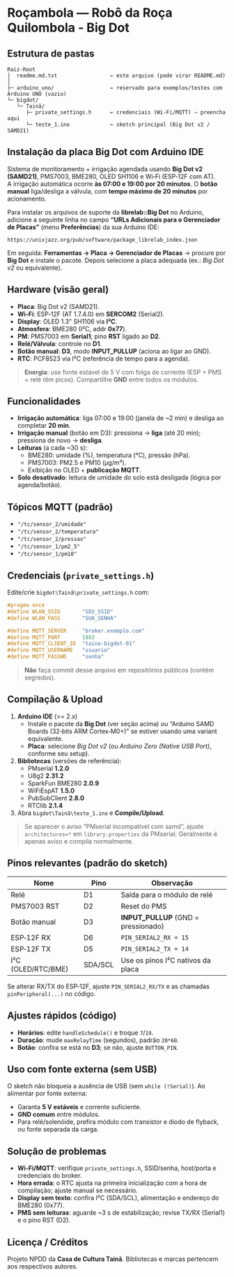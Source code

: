 # Roçambola — Robô da Roça Quilombola - Big Dot


## Estrutura de pastas

```
Raiz-Root
│  readme.md.txt                 ← este arquivo (pode virar README.md)
│
├─ arduino_uno/                  ← reservado para exemplos/testes com Arduino UNO (vazio)
└─ bigdot/
   └─ Tainã/
      ├─ private_settings.h      ← credenciais (Wi‑Fi/MQTT) – preencha aqui
      └─ teste_1.ino             ← sketch principal (Big Dot v2 / SAMD21)
```

## Instalação da placa **Big Dot** com Arduino IDE
Sistema de monitoramento + irrigação agendada usando **Big Dot v2 (SAMD21)**, PMS7003, BME280, OLED SH1106 e Wi‑Fi (ESP‑12F com AT).  
A irrigação automática ocorre **às 07:00 e 19:00 por 20 minutos**. O **botão manual** liga/desliga a válvula, com **tempo máximo de 20 minutos** por acionamento.

Para instalar os arquivos de suporte da **librelab::Big Dot** no Arduino, adicione a seguinte linha no campo **“URLs Adicionais para o Gerenciador de Placas”** (menu **Preferências**) da sua Arduino IDE:

```
https://unixjazz.org/pub/software/package_librelab_index.json
```

Em seguida: **Ferramentas → Placa → Gerenciador de Placas** → procure por **Big Dot** e instale o pacote. Depois selecione a placa adequada (ex.: *Big Dot v2* ou equivalente).

## Hardware (visão geral)

- **Placa**: Big Dot v2 (SAMD21).  
- **Wi‑Fi**: ESP‑12F (AT 1.7.4.0) em **SERCOM2** (Serial2).
- **Display**: OLED 1.3" SH1106 via **I²C**.  
- **Atmosfera**: BME280 (I²C, addr **0x77**).  
- **PM**: PMS7003 em **Serial1**; pino **RST** ligado ao **D2**.  
- **Relé/Válvula**: controle no **D1**.  
- **Botão manual**: **D3**, modo **INPUT_PULLUP** (aciona ao ligar ao GND).  
- **RTC**: PCF8523 via I²C (referência de tempo para a agenda).

> **Energia**: use fonte estável de 5 V com folga de corrente (ESP + PMS + relé têm picos). Compartilhe **GND** entre todos os módulos.

## Funcionalidades

- **Irrigação automática**: liga 07:00 e 19:00 (janela de ~2 min) e desliga ao completar **20 min**.  
- **Irrigação manual** (botão em D3): pressiona → **liga** (até 20 min); pressiona de novo → **desliga**.  
- **Leituras** (a cada ~30 s):  
  - BME280: umidade (%), temperatura (°C), pressão (hPa).  
  - PMS7003: PM2.5 e PM10 (µg/m³).  
  - Exibição no OLED + **publicação MQTT**.
- **Solo desativado**: leitura de umidade do solo está desligada (lógica por agenda/botão).

## Tópicos MQTT (padrão)

- `"/tc/sensor_2/umidade"`  
- `"/tc/sensor_2/temperatura"`  
- `"/tc/sensor_2/pressao"`  
- `"/tc/sensor_1/pm2_5"`  
- `"/tc/sensor_1/pm10"`

## Credenciais (`private_settings.h`)

Edite/crie `bigdot\Tainã\private_settings.h` com:

```cpp
#pragma once
#define WLAN_SSID       "SEU_SSID"
#define WLAN_PASS       "SUA_SENHA"

#define MQTT_SERVER     "broker.exemplo.com"
#define MQTT_PORT       1883
#define MQTT_CLIENT_ID  "taina-bigdot-01"
#define MQTT_USERNAME   "usuario"
#define MQTT_PASSWD     "senha"
```

> **Não** faça commit desse arquivo em repositórios públicos (contém segredos).

## Compilação & Upload

1. **Arduino IDE** (>= 2.x)  
   - Instale o pacote da **Big Dot** (ver seção acima) *ou* “Arduino SAMD Boards (32‑bits ARM Cortex‑M0+)” se estiver usando uma variant equivalente.  
   - **Placa**: selecione *Big Dot v2* (ou *Arduino Zero (Native USB Port)*, conforme seu setup).
2. **Bibliotecas** (versões de referência):  
   - PMserial **1.2.0**  
   - U8g2 **2.31.2**  
   - SparkFun BME280 **2.0.9**  
   - WiFiEspAT **1.5.0**  
   - PubSubClient **2.8.0**  
   - RTClib **2.1.4**
3. Abra `bigdot\Tainã\teste_1.ino` e **Compile/Upload**.

> Se aparecer o aviso “PMserial incompatível com samd”, ajuste `architectures=*` em `library.properties` da PMserial. Geralmente é apenas aviso e compila normalmente.

## Pinos relevantes (padrão do sketch)

| Nome          | Pino | Observação                               |
|---------------|------|------------------------------------------|
| Relé          | D1   | Saída para o módulo de relé              |
| PMS7003 RST   | D2   | Reset do PMS                             |
| Botão manual  | D3   | **INPUT_PULLUP** (GND = pressionado)     |
| ESP‑12F RX    | D6   | `PIN_SERIAL2_RX = 15`                    |
| ESP‑12F TX    | D5   | `PIN_SERIAL2_TX = 14`                    |
| I²C (OLED/RTC/BME)| SDA/SCL | Use os pinos I²C nativos da placa |

Se alterar RX/TX do ESP‑12F, ajuste `PIN_SERIAL2_RX/TX` e as chamadas `pinPeripheral(...)` no código.

## Ajustes rápidos (código)

- **Horários**: edite `handleSchedule()` e troque `7`/`19`.  
- **Duração**: mude `maxRelayTime` (segundos), padrão `20*60`.  
- **Botão**: confira se está no **D3**; se não, ajuste `BUTTON_PIN`.

## Uso com fonte externa (sem USB)

O sketch não bloqueia a ausência de USB (sem `while (!Serial)`). Ao alimentar por fonte externa:
- Garanta **5 V estáveis** e corrente suficiente.  
- **GND comum** entre módulos.  
- Para relé/solenóide, prefira módulo com transistor e diodo de flyback, ou fonte separada da carga.

## Solução de problemas

- **Wi‑Fi/MQTT**: verifique `private_settings.h`, SSID/senha, host/porta e credenciais do broker.  
- **Hora errada**: o RTC ajusta na primeira inicialização com a hora de compilação; ajuste manual se necessário.  
- **Display sem texto**: confira I²C (SDA/SCL), alimentação e endereço do BME280 (0x77).  
- **PMS sem leituras**: aguarde ~3 s de estabilização; revise TX/RX (Serial1) e o pino RST (D2).

## Licença / Créditos

Projeto NPDD da **Casa de Cultura Tainã**. Bibliotecas e marcas pertencem aos respectivos autores.

